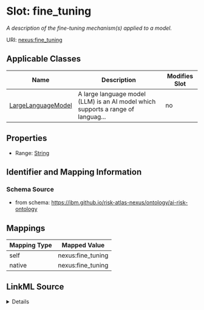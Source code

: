 

# Slot: fine_tuning


_A description of the fine-tuning mechanism(s) applied to a model._





URI: [nexus:fine_tuning](https://ibm.github.io/risk-atlas-nexus/ontology/fine_tuning)



<!-- no inheritance hierarchy -->





## Applicable Classes

| Name | Description | Modifies Slot |
| --- | --- | --- |
| [LargeLanguageModel](LargeLanguageModel.md) | A large language model (LLM) is an AI model which supports a range of languag... |  no  |







## Properties

* Range: [String](String.md)





## Identifier and Mapping Information







### Schema Source


* from schema: https://ibm.github.io/risk-atlas-nexus/ontology/ai-risk-ontology




## Mappings

| Mapping Type | Mapped Value |
| ---  | ---  |
| self | nexus:fine_tuning |
| native | nexus:fine_tuning |




## LinkML Source

<details>
```yaml
name: fine_tuning
description: A description of the fine-tuning mechanism(s) applied to a model.
from_schema: https://ibm.github.io/risk-atlas-nexus/ontology/ai-risk-ontology
rank: 1000
alias: fine_tuning
domain_of:
- LargeLanguageModel
range: string

```
</details>